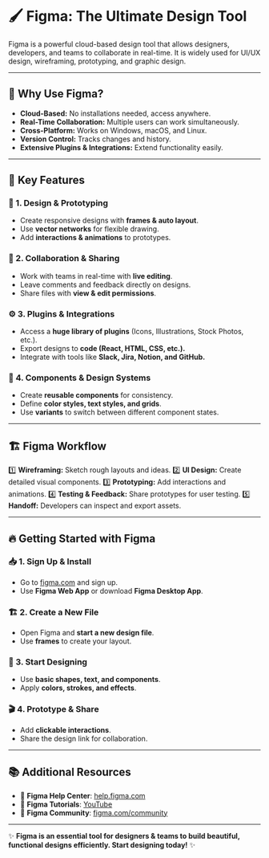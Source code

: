 # 🖌️ Figma: The Ultimate Design Tool

Figma is a powerful cloud-based design tool that allows designers, developers, and teams to collaborate in real-time. It is widely used for UI/UX design, wireframing, prototyping, and graphic design.

---

## 🚀 Why Use Figma?
- **Cloud-Based:** No installations needed, access anywhere.
- **Real-Time Collaboration:** Multiple users can work simultaneously.
- **Cross-Platform:** Works on Windows, macOS, and Linux.
- **Version Control:** Tracks changes and history.
- **Extensive Plugins & Integrations:** Extend functionality easily.

---

## 📂 Key Features
### 🎨 1. Design & Prototyping
- Create responsive designs with **frames & auto layout**.
- Use **vector networks** for flexible drawing.
- Add **interactions & animations** to prototypes.

### 🔗 2. Collaboration & Sharing
- Work with teams in real-time with **live editing**.
- Leave comments and feedback directly on designs.
- Share files with **view & edit permissions**.

### ⚙️ 3. Plugins & Integrations
- Access a **huge library of plugins** (Icons, Illustrations, Stock Photos, etc.).
- Export designs to **code (React, HTML, CSS, etc.).**
- Integrate with tools like **Slack, Jira, Notion, and GitHub.**

### 📌 4. Components & Design Systems
- Create **reusable components** for consistency.
- Define **color styles, text styles, and grids**.
- Use **variants** to switch between different component states.

---

## 🏗️ Figma Workflow
1️⃣ **Wireframing:** Sketch rough layouts and ideas.
2️⃣ **UI Design:** Create detailed visual components.
3️⃣ **Prototyping:** Add interactions and animations.
4️⃣ **Testing & Feedback:** Share prototypes for user testing.
5️⃣ **Handoff:** Developers can inspect and export assets.

---

## 🔥 Getting Started with Figma
### 📥 1. Sign Up & Install
- Go to [figma.com](https://www.figma.com/) and sign up.
- Use **Figma Web App** or download **Figma Desktop App**.

### 🏗️ 2. Create a New File
- Open Figma and **start a new design file**.
- Use **frames** to create your layout.

### 🎨 3. Start Designing
- Use **basic shapes, text, and components**.
- Apply **colors, strokes, and effects**.

### 🎬 4. Prototype & Share
- Add **clickable interactions**.
- Share the design link for collaboration.

---

## 📚 Additional Resources
- 📖 **Figma Help Center**: [help.figma.com](https://help.figma.com/)
- 🎥 **Figma Tutorials**: [YouTube](https://www.youtube.com/c/Figma)
- 💬 **Figma Community**: [figma.com/community](https://www.figma.com/community)

---

✨ **Figma is an essential tool for designers & teams to build beautiful, functional designs efficiently. Start designing today!** ✨